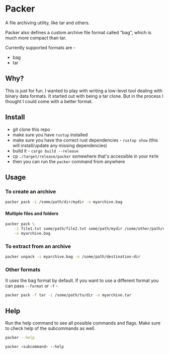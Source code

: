 # Packer

A file archiving utility, like tar and others.

Packer also defines a custom archive file format called "bag", which is much more compact than tar.

Currently supported formats are -
- bag
- tar

## Why?

This is just for fun. I wanted to play with writing a low-level tool dealing with binary data
formats. It started out with being a tar clone. But in the process I thought I could come with a
better format.

## Install

- git clone this repo
- make sure you have `rustup` installed
- make sure you have the correct rust dependencies - `rustup show` (this will install/update any
  missing dependencies)
- build it - `cargo build --release`
- cp `./target/release/packer` somewhere that's accessible in your `PATH`
- then you can run the `packer` command from anywhere

## Usage

### To create an archive

```sh
packer pack -i /some/path/dir/mydir -o myarchive.bag
```

#### Multiple files and folders

```sh
packer pack \
    -i file1.txt some/path/file2.txt some/path/mydir /some/other/path/dir/mydir2 \
    -o myarchive.bag
```

### To extract from an archive

```sh
packer unpack -i myarchive.bag -o /some/path/destination-dir
```

### Other formats

It uses the bag format by default. If you want to use a different format you can pass `--format` or `-f` -

```sh
packer pack -f tar -i /some/path/to/dir -o myarchive.tar
```

## Help

Run the help command to see all possible commands and flags. Make sure to check help of the
subcommands as well.

```sh
packer --help

packer <subcommand> --help
```

